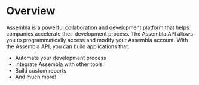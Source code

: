 # Overview

Assembla is a powerful collaboration and development platform that helps
companies accelerate their development process. The Assembla API allows you to
programmatically access and modify your Assembla account. With the Assembla
API, you can build applications that:

- Automate your development process
- Integrate Assembla with other tools
- Build custom reports
- And much more!
